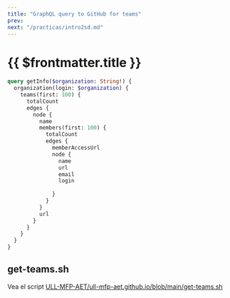 ```yaml
---
title: "GraphQL query to GitHub for teams"
prev: 
next: "/practicas/intro2sd.md"
---
```


# {{ $frontmatter.title }}

```graphql
query getInfo($organization: String!) {
  organization(login: $organization) {
    teams(first: 100) {
      totalCount
      edges {
        node {
          name
          members(first: 100) {
            totalCount
            edges {
              memberAccessUrl
              node {
                name
                url
                email
                login
                
              }
            }
          }
          url
        }
      }
    }
  }
}
```

## get-teams.sh

Vea el script [ULL-MFP-AET/ull-mfp-aet.github.io/blob/main/get-teams.sh](https://github.com/ULL-MFP-AET/ull-mfp-aet.github.io/blob/main/get-teams.sh)
